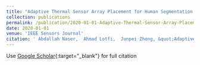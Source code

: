 ```yaml
---
title: "Adaptive Thermal Sensor Array Placement for Human Segmentation and Occupancy Estimation"
collection: publications
permalink: /publication/2020-01-01-Adaptive-Thermal-Sensor-Array-Placement-for-Human-Segmentation-and-Occupancy-Estimation
date: 2020-01-01
venue: 'IEEE Sensors Journal'
citation: ' Abdallah Naser,  Ahmad Lotfi,  Junpei Zhong, &quot;Adaptive Thermal Sensor Array Placement for Human Segmentation and Occupancy Estimation.&quot; IEEE Sensors Journal, 2020.'
---
```

Use [Google Scholar](https://scholar.google.com/scholar?q=Adaptive+Thermal+Sensor+Array+Placement+for+Human+Segmentation+and+Occupancy+Estimation){:target="_blank"} for full citation